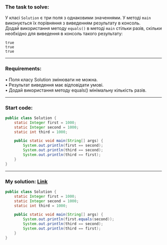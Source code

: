 ### **The task to solve:**  

У класі `Solution` є три поля з однаковими значеннями. У методі `main` виконується їх порівняння з виведенням результату в консоль.  
Додай використання методу `equals()` в методі `main` стільки разів, скільки необхідно для виведення в консоль такого результату:
```
true
true
true
```

---

### **Requirements:**  

• Поля класу Solution змінювати не можна.  
• Результат виведення має відповідати умові.  
• Додай використання методу equals() мінімальну кількість разів.

---

### **Start code:**  

```java
public class Solution {
    static Integer first = 1000;
    static Integer second = 1000;
    static int third = 1000;

    public static void main(String[] args) {
        System.out.println(first == second);
        System.out.println(third == second);
        System.out.println(third == first);
    }
}
```

---

### **My solution: [Link](./src/Solution.java)**  

```java
public class Solution {
    static Integer first = 1000;
    static Integer second = 1000;
    static int third = 1000;

    public static void main(String[] args) {
        System.out.println(first.equals(second));
        System.out.println(third == second);
        System.out.println(third == first);
    }
}
```
